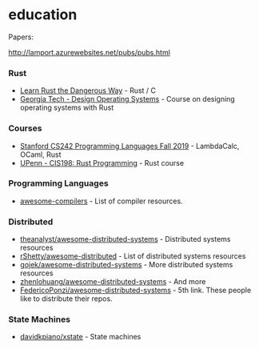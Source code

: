 # education

Papers:

http://lamport.azurewebsites.net/pubs/pubs.html



### Rust
* [Learn Rust the Dangerous Way](http://cliffle.com/p/dangerust/) - Rust / C
* [Georgia Tech - Design Operating Systems](https://tc.gts3.org/cs3210/2020/spring/cal.html) - Course on designing operating systems with Rust

### Courses

* [Stanford CS242 Programming Languages Fall 2019](http://cs242.stanford.edu/f19/) - LambdaCalc, OCaml, Rust
* [UPenn - CIS198: Rust Programming](http://cis198-2016s.github.io/schedule/) - Rust course 


### Programming Languages
* [awesome-compilers](https://github.com/aalhour/awesome-compilers) - List of compiler resources.


### Distributed
* [theanalyst/awesome-distributed-systems](https://github.com/theanalyst/awesome-distributed-systems) - Distributed systems resources
* [rShetty/awesome-distributed](https://github.com/rShetty/awesome-distributed-systems) - List of distributed systems resources
* [gojek/awesome-distributed-systems](https://github.com/gojek/awesome-distributed-systems) - More distributed systems resources
* [zhenlohuang/awesome-distributed-systems](https://github.com/zhenlohuang/awesome-distributed-systems) - And more
* [FedericoPonzi/awesome-distributed-systems](https://github.com/FedericoPonzi/awesome-distributed-systems) - 5th link. These people like to distribute their repos.


### State Machines
* [davidkpiano/xstate](https://github.com/davidkpiano/xstate) - State machines
